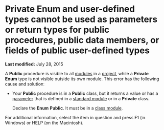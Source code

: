 
# Private Enum and user-defined types cannot be used as parameters or return types for public procedures, public data members, or fields of public user-defined types

 **Last modified:** July 28, 2015

A  **Public** procedure is visible to all [modules](b8bdf64f-5920-1ae9-16d0-b26d09524a30.md) in a [project](b8bdf64f-5920-1ae9-16d0-b26d09524a30.md), while a  **Private** **Enum** type is not visible outside its own module. This error has the following cause and solution:




- Your  **Public** procedure is in a **Public** class, but it returns a value or has a [parameter](b8bdf64f-5920-1ae9-16d0-b26d09524a30.md) that is defined in a [standard module](b8bdf64f-5920-1ae9-16d0-b26d09524a30.md) or in a **Private** class.
    
    Declare the  **Enum** **Public**. It must be in a  [class module](b8bdf64f-5920-1ae9-16d0-b26d09524a30.md).
    

For additional information, select the item in question and press F1 (in Windows) or HELP (on the Macintosh).

